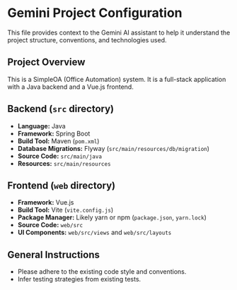 # Gemini Project Configuration

This file provides context to the Gemini AI assistant to help it understand the project structure, conventions, and technologies used.

## Project Overview

This is a SimpleOA (Office Automation) system. It is a full-stack application with a Java backend and a Vue.js frontend.

## Backend (`src` directory)

-   **Language:** Java
-   **Framework:** Spring Boot
-   **Build Tool:** Maven (`pom.xml`)
-   **Database Migrations:** Flyway (`src/main/resources/db/migration`)
-   **Source Code:** `src/main/java`
-   **Resources:** `src/main/resources`

## Frontend (`web` directory)

-   **Framework:** Vue.js
-   **Build Tool:** Vite (`vite.config.js`)
-   **Package Manager:** Likely yarn or npm (`package.json`, `yarn.lock`)
-   **Source Code:** `web/src`
-   **UI Components:** `web/src/views` and `web/src/layouts`

## General Instructions

-   Please adhere to the existing code style and conventions.
-   Infer testing strategies from existing tests.
